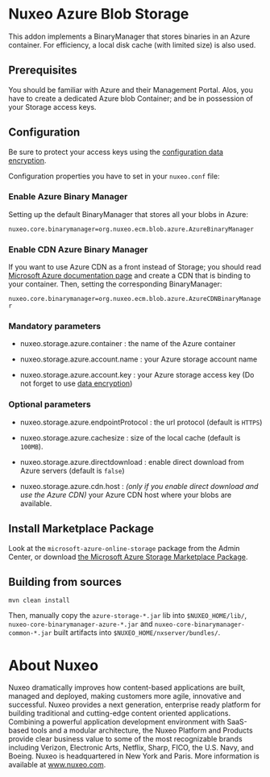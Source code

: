 # Nuxeo Azure Blob Storage

This addon implements a BinaryManager that stores binaries in an Azure container.
For efficiency, a local disk cache (with limited size) is also used.

## Prerequisites

You should be familiar with Azure and their Management Portal. Alos, you have to create a dedicated Azure blob Container; and be in possession of your Storage access keys.

## Configuration

Be sure to protect your access keys using the [configuration data encryption](https://doc.nuxeo.com/x/4YeRAQ).

Configuration properties you have to set in your `nuxeo.conf` file:

### Enable Azure Binary Manager

Setting up the default BinaryManager that stores all your blobs in Azure:

`nuxeo.core.binarymanager=org.nuxeo.ecm.blob.azure.AzureBinaryManager`

### Enable CDN Azure Binary Manager

If you want to use Azure CDN as a front instead of Storage; you should read  [Microsoft Azure documentation page](https://azure.microsoft.com/en-us/documentation/articles/cdn-overview/) and create a CDN that is binding to your container. Then, setting the corresponding BinaryManager:

`nuxeo.core.binarymanager=org.nuxeo.ecm.blob.azure.AzureCDNBinaryManager`

### Mandatory parameters

- nuxeo.storage.azure.container : the name of the Azure container

- nuxeo.storage.azure.account.name : your Azure storage account name

- nuxeo.storage.azure.account.key : your Azure storage access key (Do not forget to use [data encryption](https://doc.nuxeo.com/x/4YeRAQ))

### Optional parameters

- nuxeo.storage.azure.endpointProtocol : the url protocol (default is `HTTPS`)

- nuxeo.storage.azure.cachesize : size of the local cache (default is `100MB`).

- nuxeo.storage.azure.directdownload : enable direct download from Azure servers (default is `false`)

- nuxeo.storage.azure.cdn.host : *(only if you enable direct download and use the Azure CDN)* your Azure CDN host where your blobs are available.

## Install Marketplace Package

Look at the `microsoft-azure-online-storage` package from the Admin Center, or download [the Microsoft Azure Storage Marketplace Package](https://connect.nuxeo.com/nuxeo/site/marketplace/package/microsoft-azure-online-storage).

## Building from sources

    mvn clean install

Then, manually copy the `azure-storage-*.jar` lib into `$NUXEO_HOME/lib/`, `nuxeo-core-binarymanager-azure-*.jar` and `nuxeo-core-binarymanager-common-*.jar` built artifacts into `$NUXEO_HOME/nxserver/bundles/`.

# About Nuxeo

Nuxeo dramatically improves how content-based applications are built, managed and deployed, making customers more agile, innovative and successful. Nuxeo provides a next generation, enterprise ready platform for building traditional and cutting-edge content oriented applications. Combining a powerful application development environment with SaaS-based tools and a modular architecture, the Nuxeo Platform and Products provide clear business value to some of the most recognizable brands including Verizon, Electronic Arts, Netflix, Sharp, FICO, the U.S. Navy, and Boeing. Nuxeo is headquartered in New York and Paris. More information is available at www.nuxeo.com.

